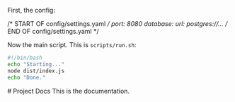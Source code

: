 First, the config:

/* START OF config/settings.yaml */
port: 8080
database:
  url: postgres://...
/* END OF config/settings.yaml */

Now the main script. This is `scripts/run.sh`:
```bash
#!/bin/bash
echo "Starting..."
node dist/index.js
echo "Done."
```

<file path="docs/README.md">
# Project Docs
This is the documentation.
</file>

